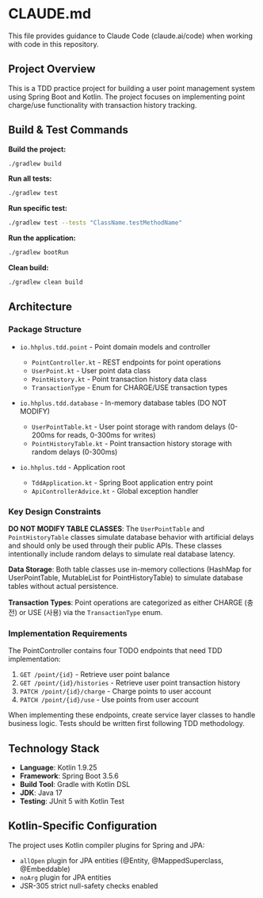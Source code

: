 # CLAUDE.md

This file provides guidance to Claude Code (claude.ai/code) when working with code in this repository.

## Project Overview

This is a TDD practice project for building a user point management system using Spring Boot and Kotlin. The project focuses on implementing point charge/use functionality with transaction history tracking.

## Build & Test Commands

**Build the project:**
```bash
./gradlew build
```

**Run all tests:**
```bash
./gradlew test
```

**Run specific test:**
```bash
./gradlew test --tests "ClassName.testMethodName"
```

**Run the application:**
```bash
./gradlew bootRun
```

**Clean build:**
```bash
./gradlew clean build
```

## Architecture

### Package Structure

- `io.hhplus.tdd.point` - Point domain models and controller
  - `PointController.kt` - REST endpoints for point operations
  - `UserPoint.kt` - User point data class
  - `PointHistory.kt` - Point transaction history data class
  - `TransactionType` - Enum for CHARGE/USE transaction types

- `io.hhplus.tdd.database` - In-memory database tables (DO NOT MODIFY)
  - `UserPointTable.kt` - User point storage with random delays (0-200ms for reads, 0-300ms for writes)
  - `PointHistoryTable.kt` - Point transaction history storage with random delays (0-300ms)

- `io.hhplus.tdd` - Application root
  - `TddApplication.kt` - Spring Boot application entry point
  - `ApiControllerAdvice.kt` - Global exception handler

### Key Design Constraints

**DO NOT MODIFY TABLE CLASSES**: The `UserPointTable` and `PointHistoryTable` classes simulate database behavior with artificial delays and should only be used through their public APIs. These classes intentionally include random delays to simulate real database latency.

**Data Storage**: Both table classes use in-memory collections (HashMap for UserPointTable, MutableList for PointHistoryTable) to simulate database tables without actual persistence.

**Transaction Types**: Point operations are categorized as either CHARGE (충전) or USE (사용) via the `TransactionType` enum.

### Implementation Requirements

The PointController contains four TODO endpoints that need TDD implementation:

1. `GET /point/{id}` - Retrieve user point balance
2. `GET /point/{id}/histories` - Retrieve user point transaction history
3. `PATCH /point/{id}/charge` - Charge points to user account
4. `PATCH /point/{id}/use` - Use points from user account

When implementing these endpoints, create service layer classes to handle business logic. Tests should be written first following TDD methodology.

## Technology Stack

- **Language**: Kotlin 1.9.25
- **Framework**: Spring Boot 3.5.6
- **Build Tool**: Gradle with Kotlin DSL
- **JDK**: Java 17
- **Testing**: JUnit 5 with Kotlin Test

## Kotlin-Specific Configuration

The project uses Kotlin compiler plugins for Spring and JPA:
- `allOpen` plugin for JPA entities (@Entity, @MappedSuperclass, @Embeddable)
- `noArg` plugin for JPA entities
- JSR-305 strict null-safety checks enabled
